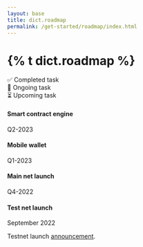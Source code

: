 ```yaml
---
layout: base
title: dict.roadmap
permalink: /get-started/roadmap/index.html
---
```


<h1>{% t dict.roadmap %}</h1>

<div class="row">
  <div class="h5 col-lg-4">✅ Completed task</div>
  <div class="h5 col-lg-4">🚧 Ongoing task</div>
  <div class="h5 col-lg-4">⏳ Upcoming task</div>
</div>

<section>
  <div class="container py-5">
    <div class="main-timeline">
      <div class="timeline upcoming right">
        <div class="card">
          <div class="card-body p-4">
            <h4>Smart contract engine</h4>
            <div class="card-subtitle mb-4 text-muted">Q2-2023</div>
          </div>
        </div>
      </div>
      <div class="timeline upcoming left">
        <div class="card">
          <div class="card-body p-4">
            <h4>Mobile wallet</h4>
            <div class="card-subtitle mb-4 text-muted">Q1-2023</div>
          </div>
        </div>
      </div>
      <div class="timeline ongoing right">
        <div class="card">
          <div class="card-body p-4">
            <h4>Main net launch</h4>
            <div class="card-subtitle mb-4 text-muted">Q4-2022</div>
          </div>
        </div>
      </div>
      <div class="timeline completed left">
        <div class="card">
          <div class="card-body p-4">
            <h4>Test net launch</h4>
            <div class="card-subtitle mb-4 text-muted">September 2022</div>
            <p class="card-text">Testnet launch <a href="https://pactus.org/2022/09/18/announcement-testnet.html">announcement</a>.</p>
          </div>
        </div>
      </div>
    </div>
  </div>
</section>
